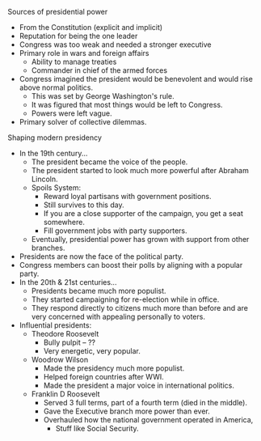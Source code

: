 Sources of presidential power
- From the Constitution (explicit and implicit)
- Reputation for being the one leader
- Congress was too weak and needed a stronger executive
- Primary role in wars and foreign affairs
	- Ability to manage treaties 
	- Commander in chief of the armed forces
- Congress imagined the president would be benevolent and would rise above normal politics.
	- This was set by George Washington's rule.
	- It was figured that most things would be left to Congress.
	- Powers were left vague.
- Primary solver of collective dilemmas.

Shaping modern presidency
- In the 19th century...
	- The president became the voice of the people.
	- The president started to look much more powerful after Abraham Lincoln.
	- Spoils System:
		- Reward loyal partisans with government positions.
		- Still survives to this day.
		- If you are a close supporter of the campaign, you get a seat somewhere.
		- Fill government jobs with party supporters.
	- Eventually, presidential power has grown with support from other branches.
- Presidents are now the face of the political party.
- Congress members can boost their polls by aligning with a popular party.
- In the 20th & 21st centuries...
	- Presidents became much more populist.
	- They started campaigning for re-election while in office.
	- They respond directly to citizens much more than before and are very concerned with appealing personally to voters.
- Influential presidents:
	- Theodore Roosevelt
		- Bully pulpit – ??
		- Very energetic, very popular.
	- Woodrow Wilson
		- Made the presidency much more populist.
		- Helped foreign countries after WWI.
		- Made the president a major voice in international politics.
	- Franklin D Roosevelt
		- Served 3 full terms, part of a fourth term (died in the middle).
		- Gave the Executive branch more power than ever.
		- Overhauled how the national government operated in America,
			- Stuff like Social Security.